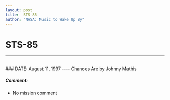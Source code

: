 ```yaml
---
layout: post
title:  STS-85
author: "NASA: Music to Wake Up By"
---
```


# STS-85
----
<br/>
### DATE: August 11, 1997
----
Chances Are by Johnny Mathis

##### Comment:
* No mission comment
